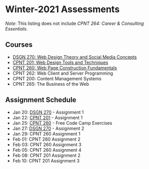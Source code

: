 # Winter-2021 Assessments
*Note*: This listing does not include _CPNT 264: Career & Consulting Essentials_.

## Courses
- [DSGN 270: Web Design Theory and Social Media Concepts](dsgn270)
- [CPNT 201: Web Design Tools and Techniques](cpnt201)
- [CPNT 260: Web Page Construction Fundamentals](cpnt260)
- CPNT 262: Web Client and Server Programming
- CPNT 200: Content Management Systems
- CPNT 265: The Business of the Web

## Assignment Schedule
- Jan 20: [DSGN 270](dsgn270) - Assignment 1
- Jan 22: [CPNT 201](cpnt201) - Assignment 1
- Jan 25: [CPNT 260](cpnt260) - Free Code Camp Exercises
- Jan 27: [DSGN 270](dsgn270) - Assignment 2
- Jan 29: CPNT 260 Assignment 1
- Feb 01: CPNT 260 Assignment 2
- Feb 03: CPNT 260 Assignment 3
- Feb 05: CPNT 260 Assignment 4
- Feb 08: CPNT 201 Assignment 2
- Feb 10: CPNT 201 Assignment 3
